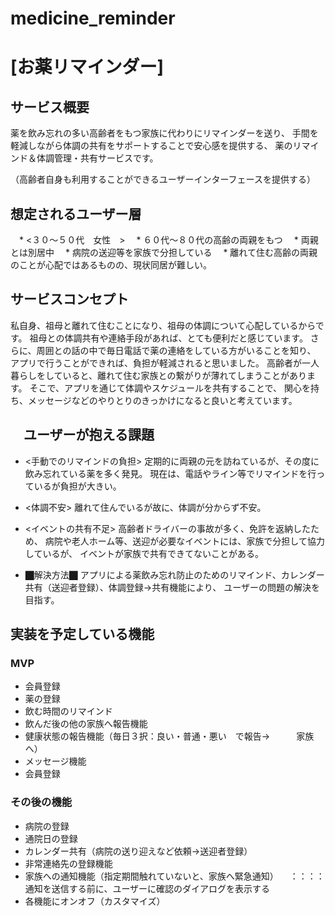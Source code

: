 # medicine_reminder

# [お薬リマインダー]

## サービス概要
薬を飲み忘れの多い高齢者をもつ家族に代わりにリマインダーを送り、
手間を軽減しながら体調の共有をサポートすることで安心感を提供する、
薬のリマインド＆体調管理・共有サービスです。

（高齢者自身も利用することができるユーザーインターフェースを提供する）

## 想定されるユーザー層
　* <３０〜５０代　女性　>
　* ６０代〜８０代の高齢の両親をもつ
　* 両親とは別居中
　* 病院の送迎等を家族で分担している
　* 離れて住む高齢の両親のことが心配ではあるものの、現状同居が難しい。

## サービスコンセプト
私自身、祖母と離れて住むことになり、祖母の体調について心配しているからです。
祖母との体調共有や連絡手段があれば、とても便利だと感じています。
さらに、周囲との話の中で毎日電話で薬の連絡をしている方がいることを知り、
アプリで行うことができれば、負担が軽減されると思いました。
高齢者が一人暮らしをしていると、離れて住む家族との繋がりが薄れてしまうことがあります。
そこで、アプリを通じて体調やスケジュールを共有することで、
関心を持ち、メッセージなどのやりとりのきっかけになると良いと考えています。

## 　ユーザーが抱える課題
* <手動でのリマインドの負担>
定期的に両親の元を訪ねているが、その度に飲み忘れている薬を多く発見。
現在は、電話やライン等でリマインドを行っているが負担が大きい。

* <体調不安>
離れて住んでいるが故に、体調が分からず不安。

* <イベントの共有不足>
高齢者ドライバーの事故が多く、免許を返納したため、
病院や老人ホーム等、送迎が必要なイベントには、家族で分担して協力しているが、
イベントが家族で共有できてないことがある。

* ⬛︎解決方法⬛︎
アプリによる薬飲み忘れ防止のためのリマインド、カレンダー共有（送迎者登録）、体調登録→共有機能により、
ユーザーの問題の解決を目指す。

## 実装を予定している機能
### MVP
* 会員登録
* 薬の登録
* 飲む時間のリマインド
* 飲んだ後の他の家族へ報告機能　
* 健康状態の報告機能（毎日３択：良い・普通・悪い　で報告→　　　家族へ）　　　　
* メッセージ機能
* 会員登録

### その後の機能
* 病院の登録
* 通院日の登録
* カレンダー共有（病院の送り迎えなど依頼→送迎者登録）
* 非常連絡先の登録機能
* 家族への通知機能（指定期間触れていないと、家族へ緊急通知）
　：：：：通知を送信する前に、ユーザーに確認のダイアログを表示する
* 各機能にオンオフ（カスタマイズ）



